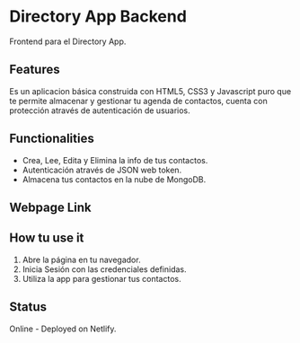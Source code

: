 # Directory App Backend
Frontend para el Directory App.

## Features
Es un aplicacion básica construida con HTML5, CSS3 y Javascript puro que te permite almacenar y gestionar tu agenda de contactos, cuenta con protección através de autenticación de usuarios.

## Functionalities
* Crea, Lee, Edita y Elimina la info de tus contactos.
* Autenticación através de JSON web token.
* Almacena tus contactos en la nube de MongoDB.

## Webpage Link


## How tu use it
1. Abre la página en tu navegador.
2. Inicia Sesión con las credenciales definidas.
3. Utiliza la app para gestionar tus contactos.

## Status
Online - Deployed on Netlify.